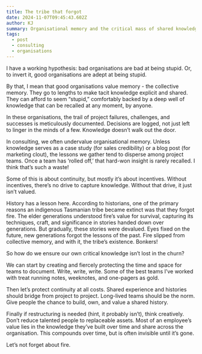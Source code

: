 ```yaml
---
title: The tribe that forgot
date: 2024-11-07T09:45:43.602Z
author: KJ
summary: Organisational memory and the critical mass of shared knowledge
tags:
  - post
  - consulting
  - organisations
---
```


I have a working hypothesis: bad organisations are bad at being stupid. Or, to invert it, good organisations are adept at being stupid.

By that, I mean that good organisations value memory - the collective memory. They go to lengths to make tacit knowledge explicit and shared. They can afford to seem “stupid,” comfortably backed by a deep well of knowledge that can be recalled at any moment, by anyone.

In these organisations, the trail of project failures, challenges, and successes is meticulously documented. Decisions are logged, not just left to linger in the minds of a few. Knowledge doesn’t walk out the door.

In consulting, we often undervalue organisational memory. Unless knowledge serves as a case study (for sales credibility) or a blog post (for marketing clout), the lessons we gather tend to disperse among project teams. Once a team has ‘rolled off,’ that hard-won insight is rarely recalled. I think that’s such a waste!

Some of this is about continuity, but mostly it’s about incentives. Without incentives, there’s no drive to capture knowledge. Without that drive, it just isn’t valued.

History has a lesson here. According to historians, one of the primary reasons an indigenous Tasmanian tribe became extinct was that they forgot fire. The elder generations understood fire’s value for survival, capturing its techniques, craft, and significance in stories handed down over generations. But gradually, these stories were devalued. Eyes fixed on the future, new generations forgot the lessons of the past. Fire slipped from collective memory, and with it, the tribe’s existence. Bonkers!

So how do we ensure our own critical knowledge isn’t lost in the churn?

We can start by creating and fiercely protecting the time and space for teams to document. Write, write, write. Some of the best teams I’ve worked with treat running notes, weeknotes, and one-pagers as gold.

Then let’s protect continuity at all costs. Shared experience and histories should bridge from project to project. Long-lived teams should be the norm. Give people the chance to build, own, and value a shared history.

Finally if restructuring is needed (hint, it probably isn’t), think creatively. Don’t reduce talented people to replaceable assets. Most of an employee’s value lies in the knowledge they’ve built over time and share across the organisation. This compounds over time, but is often invisible until it’s gone.

Let’s not forget about fire.
